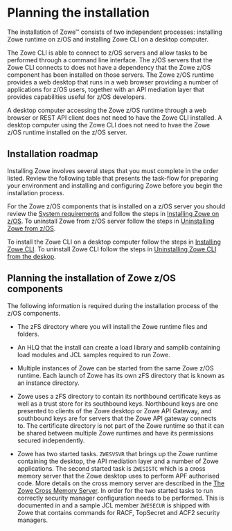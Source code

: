# Planning the installation

The installation of Zowe&trade; consists of two independent processes: installing Zowe runtime on z/OS and installing Zowe CLI on a desktop computer.  

The Zowe CLI is able to connect to z/OS servers and allow tasks to be performed through a command line interface.  The z/OS servers that the Zowe CLI connects to does not have a dependency that the Zowe z/OS component has been installed on those servers.  The Zowe z/OS runtime provides a web desktop that runs in a web browser providing a number of applications for z/OS users, together with an API mediation layer that provides capabilities useful for z/OS developers.  

A desktop computer accessing the Zowe z/OS runtime through a web browser or REST API client does not need to have the Zowe CLI installed.
A desktop computer using the Zowe CLI does not need to hvae the Zowe z/OS runtime installed on the z/OS server.

## Installation roadmap

Installing Zowe involves several steps that you must complete in the order listed. Review the following table that presents the task-flow for preparing your environment and installing and configuring Zowe before you begin the installation process.

For the Zowe z/OS components that is installed on a z/OS server you should review the [System requirements](systemrequirements.md) and follow the steps in [Installing Zowe on z/OS](install-zos.md).  To uninstall Zowe from z/OS server follow the steps in [Uninstalling Zowe from z/OS](uninstall.html#uninstalling-zowe-from-z-os).

To install the Zowe CLI on a desktop computer follow the steps in [Installing Zowe CLI](cli-installcli.md).  To uninstall Zowe CLI follow the steps in [Uninstalling Zowe CLI from the deskop](uninstall.html#uninstalling-zowe-cli-from-the-desktop).

## Planning the installation of Zowe z/OS components

The following information is required during the installation process of the z/OS components.

- The zFS directory where you will install the Zowe runtime files and folders.

- An HLQ that the install can create a load library and samplib containing load modules and JCL samples required to run Zowe.

- Multiple instances of Zowe can be started from the same Zowe z/OS runtime.  Each launch of Zowe has its own zFS directory that is known as an instance directory.  

- Zowe uses a zFS directory to contain its northbound certificate keys as well as a trust store for its southbound keys.  Northbound keys are one presented to clients of the Zowe desktop or Zowe API Gateway, and southbound keys are for servers that the Zowe API gateway connects to.  The certificate directory is not part of the Zowe runtime so that it can be shared between multiple Zowe runtimes and have its permissions secured independently. 

- Zowe has two started tasks. `ZWESVSVR` that brings up the Zowe runtime containing the desktop, the API mediation layer and a number of Zowe applications.  The second started task is `ZWESISTC` which is a cross memory server that the Zowe desktop uses to perform APF authorised code.  More details on the cross memory server are described in the [The Zowe Cross Memory Server](configure-zowe-runtime.html#the-zowe-cross-memory-server).  In order for the two started tasks to run correctly security manager configuration needs to be performed.  This is documented in <JRW TO DO> and a sample JCL member `ZWESECUR` is shipped with Zowe that contains commands for RACF, TopSecret and ACF2 security managers.  

